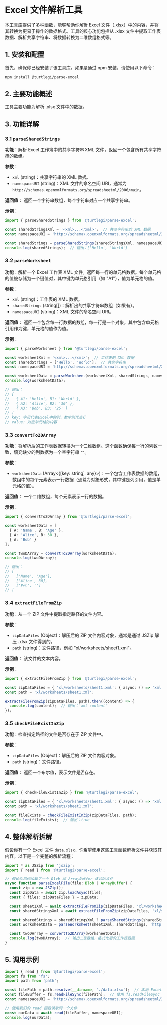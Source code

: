 # **Excel 文件解析工具**

本工具库提供了多种函数，能够帮助你解析 Excel 文件（.xlsx）中的内容，并将其转换为更易于操作的数据格式。工具的核心功能包括从 .xlsx 文件中提取工作表数据、解析共享字符串、将数据转换为二维数组格式等。

## 1. 安装和配置

首先，确保你已经安装了该工具库。如果是通过 npm 安装，请使用以下命令：

```bash
npm install @turtlegi/parse-excel
```

## 2. 主要功能概述

工具主要功能为解析 .xlsx 文件中的数据。

## 3. 功能详解

### 3.1 `parseSharedStrings`

**功能**：解析 Excel 工作簿中的共享字符串 XML 文件，返回一个包含所有共享字符串的数组。

**参数**：
- `xml` (string)：共享字符串的 XML 数据。
- `namespaceURI` (string)：XML 文件的命名空间 URI，通常为 `http://schemas.openxmlformats.org/spreadsheetml/2006/main`。

**返回值**：
返回一个字符串数组，每个字符串对应一个共享字符串。

**示例**：

```ts
import { parseSharedStrings } from '@turtlegi/parse-excel';

const sharedStringsXml = '<xml>...</xml>';  // 共享字符串的 XML 数据
const namespaceURI = 'http://schemas.openxmlformats.org/spreadsheetml/2006/main';

const sharedStrings = parseSharedStrings(sharedStringsXml, namespaceURI);
console.log(sharedStrings);  // 输出：['Hello', 'World']
```

### 3.2 `parseWorksheet`

**功能**：解析一个 Excel 工作表 XML 文件，返回每一行的单元格数据。每个单元格的值被存储为一个键值对，其中键为单元格引用（如 "A1"），值为单元格的值。

**参数**：
- `xml` (string)：工作表的 XML 数据。
- `sharedStrings` (string[])：解析出的共享字符串数组（如果有）。
- `namespaceURI` (string)：XML 文件的命名空间 URI。

**返回值**：
返回一个包含每一行数据的数组，每一行是一个对象，其中包含单元格引用作为键，单元格的值作为值。

**示例**：

```ts
import { parseWorksheet } from '@turtlegi/parse-excel';

const worksheetXml = '<xml>...</xml>';  // 工作表的 XML 数据
const sharedStrings = ['Hello', 'World'];  // 共享字符串
const namespaceURI = 'http://schemas.openxmlformats.org/spreadsheetml/2006/main';

const worksheetData = parseWorksheet(worksheetXml, sharedStrings, namespaceURI);
console.log(worksheetData);

// 输出：
// [
//   { A1: 'Hello', B1: 'World' },
//   { A2: 'Alice', B2: '30' },
//   { A3: 'Bob', B3: '25' }
// ]
// key: 字母代表Excel中的列，数字则代表行
// value: 对应单元格的内容 
```

### 3.3 `convertTo2DArray`

**功能**：将解析后的工作表数据转换为一个二维数组。这个函数确保每一行的列数一致，填充缺少的列数据为一个空字符串 `""`。

**参数**：
- `worksheetData` (Array<{[key: string]: any}>)：一个包含工作表数据的数组，数组中的每个元素表示一行数据（通常为对象形式，其中键是列引用，值是单元格的值）。

**返回值**：
一个二维数组，每个元素表示一行的数据。

**示例**：

```ts
import { convertTo2DArray } from '@turtlegi/parse-excel';

const worksheetData = [
  { A: 'Name', B: 'Age' },
  { A: 'Alice', B: 30 },
  { A: 'Bob' }
];

const twoDArray = convertTo2DArray(worksheetData);
console.log(twoDArray);

// 输出：
// [
//   ['Name', 'Age'],
//   ['Alice', 30],
//   ['Bob', '']
// ]
```

### 3.4 `extractFileFromZip`

**功能**：从一个 ZIP 文件中提取指定路径的文件内容。

**参数**：
- `zipDataFiles` (Object)：解压后的 ZIP 文件内容对象，通常是通过 JSZip 解压 .xlsx 文件得到的。
- `path` (string)：文件路径，例如 "xl/worksheets/sheet1.xml"。

**返回值**：
该文件的文本内容。

**示例**：

```ts
import { extractFileFromZip } from '@turtlegi/parse-excel';

const zipDataFiles = { 'xl/worksheets/sheet1.xml': { async: () => 'xml content' } };
const path = 'xl/worksheets/sheet1.xml';

extractFileFromZip(zipDataFiles, path).then((content) => {
  console.log(content);  // 输出：'xml content'
});
```

### 3.5 `checkFileExistInZip`

**功能**：检查指定路径的文件是否存在于 ZIP 文件中。

**参数**：
- `zipDataFiles` (Object)：解压后的 ZIP 文件内容对象。
- `path` (string)：文件路径。

**返回值**：
返回一个布尔值，表示文件是否存在。

**示例**：

```ts
import { checkFileExistInZip } from '@turtlegi/parse-excel';

const zipDataFiles = { 'xl/worksheets/sheet1.xml': { async: () => 'xml content' } };
const path = 'xl/worksheets/sheet1.xml';

const fileExists = checkFileExistInZip(zipDataFiles, path);
console.log(fileExists);  // 输出：true
```

## 4. 整体解析拆解

假设你有一个 Excel 文件 `data.xlsx`，你希望使用这些工具函数解析文件并获取其内容。以下是一个完整的解析流程：

```ts
import * as JSZip from 'jszip';
import { read } from '@turtlegi/parse-excel';

// 假设你已经加载了一个 Blob 或 ArrayBuffer 格式的文件
async function parseExcelFile(file: Blob | ArrayBuffer) {
  const zip = new JSZip();
  const zipData = await zip.loadAsync(file);
  const { files: zipDataFiles } = zipData;

  const sheet1Xml = await extractFileFromZip(zipDataFiles, 'xl/worksheets/sheet1.xml');
  const sharedStringsXml = await extractFileFromZip(zipDataFiles, 'xl/sharedStrings.xml');

  const sharedStrings = sharedStringsXml ? parseSharedStrings(sharedStringsXml, 'http://schemas.openxmlformats.org/spreadsheetml/2006/main') : [];
  const worksheetData = parseWorksheet(sheet1Xml, sharedStrings, 'http://schemas.openxmlformats.org/spreadsheetml/2006/main');

  const twoDArray = convertTo2DArray(worksheetData);
  console.log(twoDArray);  // 输出二维数组，格式化后的工作表数据
}
```

## 5. 调用示例

```ts
import { read } from '@turtlegi/parse-excel';
import fs from 'fs';
import path from 'path';

const filePath = path.resolve(__dirname, './data.xlsx');  // 本地 Excel 文件的路径
const fileBuffer = fs.readFileSync(filePath);  // 使用 fs.readFileSync 读取文件内容为 Buffer
const namespaceURI = 'http://schemas.openxmlformats.org/spreadsheetml/2006/main';  // Excel 文件的默认 namespace

// 使用我们的 read 函数读取同一个文件
const ourData = await read(fileBuffer, namespaceURI);
console.log(ourData);
```